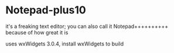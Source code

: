 # Notepad-plus10

it's a freaking text editor; you can also call it Notepad++++++++++ because of how great it is

uses wxWidgets 3.0.4, install wxWidgets to build
